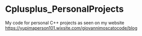 # Cplusplus_PersonalProjects
My code for personal C++ projects as seen on my website https://yupimaperson101.wixsite.com/giovannimoscatocode/blog
